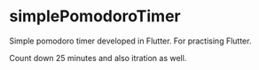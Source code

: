 # simplePomodoroTimer
Simple pomodoro timer developed in Flutter. For practising Flutter.

Count down 25 minutes and also itration as well.
